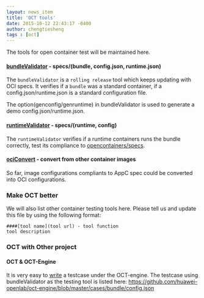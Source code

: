 ```yaml
---
layout: news_item
title: 'OCT tools'
date: 2015-10-12 22:43:17 -0400
author: chengtiesheng
tags : [oct]
---
```


The tools for open container test will be maintained here.

#### [bundleValidator](bundleValidator/README.md) - specs/(bundle, config.json, runtime.json)
The `bundleValidator` is a `rolling release` tool which keeps updating with OCI specs.
It verifies if a `bundle` was a standard container, if a config.json/runtime.json is a standard configuration file.

The option(genconfig/genruntime) in bundleValidator is used to generate a demo config.json/runtime.json.

#### [runtimeValidator](runtimeValidator/README.md) - specs/(runtime, config)
The `runtimeValidator` verifies if a runtime containers runs the bundle correctly, test its compliance to [opencontainers/specs](https://github.com/opencontainers/specs).

#### [ociConvert](ociConvert/README.md) - convert from other container images
So far, image configurations compliants to AppC spec could be converted into OCI configurations.

### Make OCT better
We will also list other container testing tools here.
Please tell us and update this file by using the following format:

```
####[tool name](tool url) - tool function
tool description

```

### OCT with Other project
#### OCT & OCT-Engine
It is very easy to [write](https://github.com/huawei-openlab/oct-engine/blob/master/cases/README.md) a testcase under the OCT-engine.
The testcase using bundleValidator as the testing tool is listed here:
https://github.com/huawei-openlab/oct-engine/blob/master/cases/bundle/config.json

